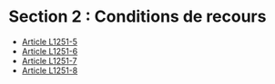 # Section 2 : Conditions de recours

* [Article L1251-5](./LEGIARTI000006901254.md)
* [Article L1251-6](./LEGIARTI000031009188.md)
* [Article L1251-7](./LEGIARTI000024422120.md)
* [Article L1251-8](./LEGIARTI000006901257.md)
